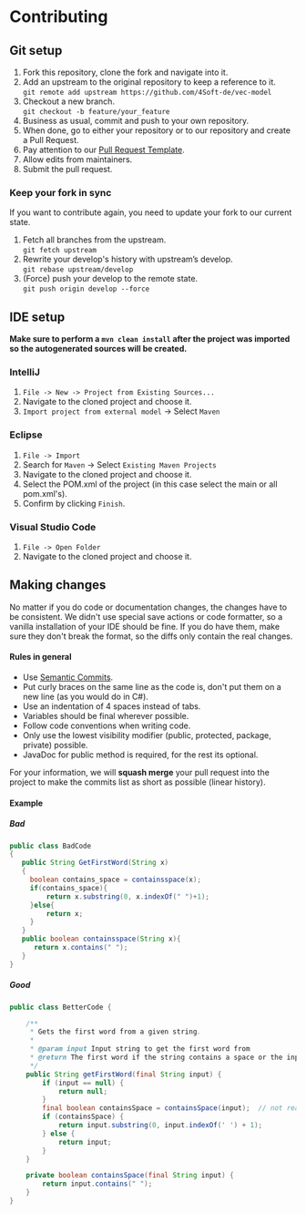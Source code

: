 # Contributing

## Git setup

1. Fork this repository, clone the fork and navigate into it.
2. Add an upstream to the original repository to keep a reference to it.<br />
   `git remote add upstream https://github.com/4Soft-de/vec-model`
3. Checkout a new branch.<br />
   `git checkout -b feature/your_feature`
4. Business as usual, commit and push to your own repository.
5. When done, go to either your repository or to our repository and create a Pull Request.
6. Pay attention to our [Pull Request Template](https://github.com/4Soft-de/vec-model/blob/develop/.github/PULL_REQUEST_TEMPLATE.md).
7. Allow edits from maintainers.
8. Submit the pull request.

### Keep your fork in sync

If you want to contribute again, you need to update your fork to our current state.

1. Fetch all branches from the upstream.<br />
   `git fetch upstream`
2. Rewrite your develop's history with upstream’s develop.<br />
   `git rebase upstream/develop`
3. (Force) push your develop to the remote state.<br />
   `git push origin develop --force`

## IDE setup

**Make sure to perform a `mvn clean install` after the project was imported so the autogenerated sources will be created.**

### IntelliJ
1. `File -> New -> Project from Existing Sources...`
2. Navigate to the cloned project and choose it.
3. `Import project from external model` -> Select `Maven`

### Eclipse
1. `File -> Import`
2. Search for `Maven` -> Select `Existing Maven Projects`
3. Navigate to the cloned project and choose it.
4. Select the POM.xml of the project (in this case select the main or all pom.xml's).
5. Confirm by clicking `Finish`.

### Visual Studio Code
1. `File -> Open Folder`
2. Navigate to the cloned project and choose it.

## Making changes

No matter if you do code or documentation changes, the changes have to be consistent. We didn't use special save actions
or code formatter, so a vanilla installation of your IDE should be fine. If you do have them, make sure they
don't break the format, so the diffs only contain the real changes.

#### Rules in general
- Use [Semantic Commits](https://www.conventionalcommits.org/).
- Put curly braces on the same line as the code is, don't put them on a new line (as you would do in C#).
- Use an indentation of 4 spaces instead of tabs.
- Variables should be final wherever possible.
- Follow code conventions when writing code.
- Only use the lowest visibility modifier (public, protected, package, private) possible. 
- JavaDoc for public method is required, for the rest its optional.

For your information, we will **squash merge** your pull request into the project to make the commits list as short as possible (linear history).

#### Example
##### Bad
```java
public class BadCode
{
   public String GetFirstWord(String x)
   {
     boolean contains_space = containsspace(x);
     if(contains_space){
         return x.substring(0, x.indexOf(" ")+1);
     }else{
         return x;
     }
   }
   public boolean containsspace(String x){
      return x.contains(" ");
   }
}
```
##### Good
```java
public class BetterCode {

    /**
     * Gets the first word from a given string.
     *
     * @param input Input string to get the first word from
     * @return The first word if the string contains a space or the input else.
     */
    public String getFirstWord(final String input) {
        if (input == null) {
            return null;
        }
        final boolean containsSpace = containsSpace(input);  // not really needed, just for modifier
        if (containsSpace) {
            return input.substring(0, input.indexOf(' ') + 1);
        } else {
            return input;
        }
    }

    private boolean containsSpace(final String input) {
        return input.contains(" ");
    }
}
```